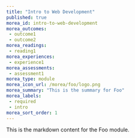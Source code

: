 ```yaml
---
title: "Intro to Web Development"
published: true
morea_id: intro-to-web-development
morea_outcomes:
 - outcome1
 - outcome2
morea_readings:
 - reading1
morea_experiences:
 - experience1
morea_assessments:
 - assessment1
morea_type: module
morea_icon_url: /morea/foo/logo.png
morea_summary: "This is the summary for Foo"
morea_labels:
 - required
 - intro
morea_sort_order: 1
---
```


This is the markdown content for the Foo module.
